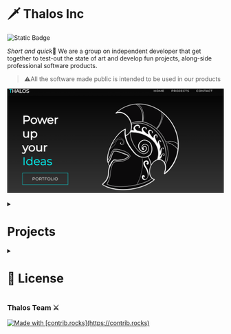 # 🗡️ Thalos Inc

<img alt="Static Badge" src="https://img.shields.io/badge/contact-us?style=social&logo=gmail&labelColor=red&color=grey&link=mailto%3Ainfo%40thalos.es">

*Short and quick*👋 We are a group on independent developer that get together to test-out the state of art and develop fun projects, along-side professional software products.

> ⚠️All the software made public is intended to be used in our products

!["Website"](web.png)

<details>
  <summary><h1>Projects</h1></summary>

## Vinted-rs

A complete Vinted API-Wrapper in Rust 🦀

![Crates.io Total Downloads](https://img.shields.io/crates/d/vinted-rs?logo=rust&color=orange)

</details>

<details>
  <summary><h1>📄 License</h1></summary>

Currently, all the code and docs made public are available under the MIT License. Please review the license file inside each project for more details.

We look forward to your contributions and hope you find our projects valuable.

</details>

### Thalos Team ⚔️

<a href="https://github.com/ThalosES/vinted-rs/graphs/contributors">
  <img src="https://contrib.rocks/image?repo=ThalosES/vinted-rs" alt="Made with [contrib.rocks](https://contrib.rocks)"/>
</a>
